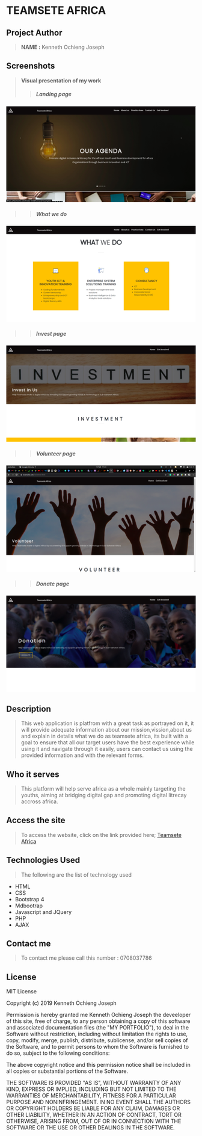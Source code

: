 # TEAMSETE AFRICA


## Project Author
> **NAME :** Kenneth Ochieng Joseph

## Screenshots
> **Visual presentation of my work**
 >>##### Landing page
![this shows the top page](images/LANDING.png)
 >>##### What we do 
![this shows the top page](images/what.png)

>>##### Invest page
![this shows the top page](images/invest.png)

>>##### Volunteer page
![this shows the top page](images/volunteer.png)

>>##### Donate page
![this shows the top page](images/donate.png)

 ## Description
>This web application is platfrom with a great task as portrayed on it, it will provide adequate information about our mission,vission,about us and explain in details what we do as teamsete africa, its built with a goal to ensure that all our target users have the best experience while using it and navigate through it easily, users can contact us using the provided information and with the relevant forms.

## Who it serves
>This platform will help serve africa as a whole mainly targeting the youths, aiming at bridging digital gap and promoting digital litrecay accross africa.
## Access the site
> To access the website, click on the link provided here;
>[Teamsete Africa](www.teamsete.com)

## Technologies Used
>The following are the list of technology used
 - HTML
 - CSS
 - Bootstrap 4
 - Mdbootrap
 - Javascript and JQuery
 - PHP
 - AJAX

 ## Contact me
 > To contact me please call this number : 0708037786

 ## License
  MIT License

Copyright (c) 2019 Kenneth Ochieng Joseph

Permission is hereby granted me Kenneth Ochieng Joseph the deveeloper of this site, free of charge, to any person obtaining a copy
of this software and associated documentation files (the "MY PORTFOLIO"), to deal
in the Software without restriction, including without limitation the rights
to use, copy, modify, merge, publish, distribute, sublicense, and/or sell
copies of the Software, and to permit persons to whom the Software is
furnished to do so, subject to the following conditions:

The above copyright notice and this permission notice shall be included in all
copies or substantial portions of the Software.

THE SOFTWARE IS PROVIDED "AS IS", WITHOUT WARRANTY OF ANY KIND, EXPRESS OR
IMPLIED, INCLUDING BUT NOT LIMITED TO THE WARRANTIES OF MERCHANTABILITY,
FITNESS FOR A PARTICULAR PURPOSE AND NONINFRINGEMENT. IN NO EVENT SHALL THE
AUTHORS OR COPYRIGHT HOLDERS BE LIABLE FOR ANY CLAIM, DAMAGES OR OTHER
LIABILITY, WHETHER IN AN ACTION OF CONTRACT, TORT OR OTHERWISE, ARISING FROM,
OUT OF OR IN CONNECTION WITH THE SOFTWARE OR THE USE OR OTHER DEALINGS IN THE
SOFTWARE. 